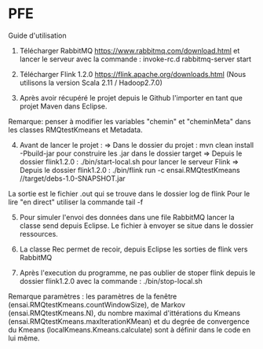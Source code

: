 # PFE

Guide d'utilisation

1) Télécharger RabbitMQ https://www.rabbitmq.com/download.html et lancer le serveur avec la commande : invoke-rc.d rabbitmq-server start 

2) Télécharger Flink 1.2.0 https://flink.apache.org/downloads.html (Nous utilisons la version Scala 2.11 / Hadoop2.7.0)

3) Après avoir récupéré le projet depuis le Github l'importer en tant que projet Maven dans Eclipse.

Remarque: penser à modifier les variables "chemin" et "cheminMeta" dans les classes RMQtestKmeans et Metadata.

4) Avant de lancer le projet :
  => Dans le dossier du projet : mvn clean install -Pbuild-jar pour construire les .jar dans le dossier target
  => Depuis le dossier flink1.2.0 : ./bin/start-local.sh pour lancer le serveur Flink
  => Depuis le dossier flink1.2.0 : ./bin/flink run -c ensai.RMQtestKmeans /<chemin vers le projet>/target/debs-1.0-SNAPSHOT.jar
  
  La sortie est le fichier .out qui se trouve dans le dossier log de flink
  Pour le lire "en direct" utiliser la commande tail -f <nom du fichier>

5) Pour simuler l'envoi des données dans une file RabbitMQ lancer la classe send depuis Eclipse. Le fichier à envoyer se situe dans le dossier ressources.

6) La classe Rec permet de recoir, depuis Eclipse les sorties de flink vers RabbitMQ

7) Après l'execution du programme, ne pas oublier de stoper flink depuis le dossier flink1.2.0 avec la commande : ./bin/stop-local.sh

Remarque paramètres : les paramètres de la fenêtre (ensai.RMQtestKmeans.countWindowSize), de Markov (ensai.RMQtestKmeans.N), du nombre maximal d'ittérations du Kmeans (ensai.RMQtestKmeans.maxIterationKMean) et du degrée de convergence du Kmeans (localKmeans.Kmeans.calculate) sont à définir dans le code en lui même.